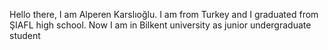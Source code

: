 Hello there, I am Alperen Karslıoğlu. I am from Turkey and I graduated from ŞIAFL high school. Now I am in Bilkent university as junior undergraduate student
